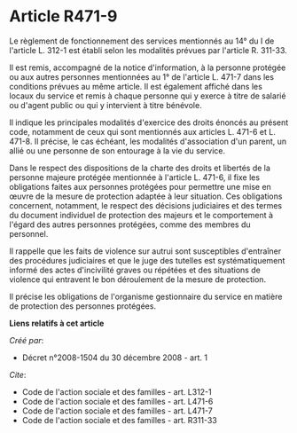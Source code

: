 # Article R471-9

Le règlement de fonctionnement des services mentionnés au 14° du I de l'article L. 312-1 est établi selon les modalités
prévues par l'article R. 311-33. 

Il est remis, accompagné de la notice d'information, à la personne protégée ou aux autres personnes mentionnées au 1° de
l'article L. 471-7 dans les conditions prévues au même article. Il est également affiché dans les locaux du service et remis
à chaque personne qui y exerce à titre de salarié ou d'agent public ou qui y intervient à titre bénévole. 

Il indique les principales modalités d'exercice des droits énoncés au présent code, notamment de ceux qui sont mentionnés aux
articles L. 471-6 et L. 471-8. Il précise, le cas échéant, les modalités d'association d'un parent, un allié ou une personne
de son entourage à la vie du service. 

Dans le respect des dispositions de la charte des droits et libertés de la personne majeure protégée mentionnée à l'article
L. 471-6, il fixe les obligations faites aux personnes protégées pour permettre une mise en œuvre de la mesure de protection
adaptée à leur situation. Ces obligations concernent, notamment, le respect des décisions judiciaires et des termes du
document individuel de protection des majeurs et le comportement à l'égard des autres personnes protégées, comme des membres
du personnel. 

Il rappelle que les faits de violence sur autrui sont susceptibles d'entraîner des procédures judiciaires et que le juge des
tutelles est systématiquement informé des actes d'incivilité graves ou répétées et des situations de violence qui entravent
le bon déroulement de la mesure de protection. 

Il précise les obligations de l'organisme gestionnaire du service en matière de protection des personnes protégées.

**Liens relatifs à cet article**

_Créé par_:

  - Décret n°2008-1504 du 30 décembre 2008 - art. 1

_Cite_:

  - Code de l'action sociale et des familles - art. L312-1
  - Code de l'action sociale et des familles - art. L471-6
  - Code de l'action sociale et des familles - art. L471-7
  - Code de l'action sociale et des familles - art. R311-33
